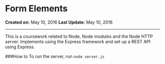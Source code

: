 # Form Elements
**Created on:** May 10, 2016
**Last Update:** May 10, 2016

---
This is a coursework related to Node, Node modules and the Node HTTP server. Implements using the Express framework and set up a REST API using Express.

###How to
To run the server, run `node server.js`


